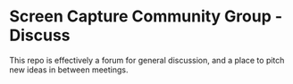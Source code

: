 # Screen Capture Community Group - Discuss

This repo is effectively a forum for general discussion, and a place to pitch new ideas in between meetings.
